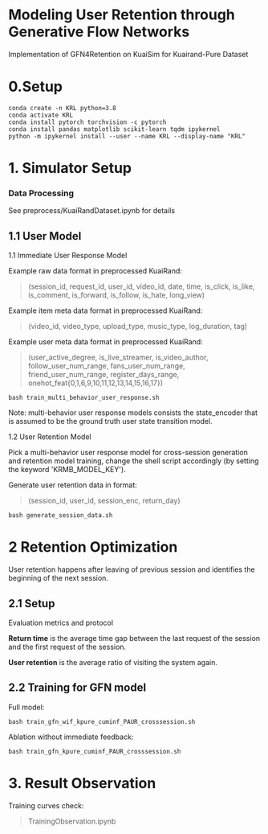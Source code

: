# Modeling User Retention through Generative Flow Networks

Implementation of GFN4Retention on KuaiSim for Kuairand-Pure Dataset

# 0.Setup

```
conda create -n KRL python=3.8
conda activate KRL
conda install pytorch torchvision -c pytorch
conda install pandas matplotlib scikit-learn tqdm ipykernel
python -m ipykernel install --user --name KRL --display-name "KRL"
```

# 1. Simulator Setup

### Data Processing

See preprocess/KuaiRandDataset.ipynb for details


## 1.1 User Model

1.1 Immediate User Response Model

Example raw data format in preprocessed KuaiRand: 

> (session_id, request_id, user_id, video_id, date, time, is_click, is_like, is_comment, is_forward, is_follow, is_hate, long_view)

Example item meta data format in preprocessed KuaiRand: 

> (video_id, video_type, upload_type, music_type, log_duration, tag)

Example user meta data format in preprocessed KuaiRand: 

> (user_active_degree, is_live_streamer, is_video_author, follow_user_num_range, fans_user_num_range, friend_user_num_range, register_days_range, onehot_feat{0,1,6,9,10,11,12,13,14,15,16,17})

```
bash train_multi_behavior_user_response.sh
```

Note: multi-behavior user response models consists the state_encoder that is assumed to be the ground truth user state transition model.

1.2 User Retention Model

Pick a multi-behavior user response model for cross-session generation and retention model training, change the shell script accordingly (by setting the keyword 'KRMB_MODEL_KEY').

Generate user retention data in format:

> (session_id, user_id, session_enc, return_day)

```
bash generate_session_data.sh
```

# 2 Retention Optimization

User retention happens after leaving of previous session and identifies the beginning of the next session.

## 2.1 Setup

Evaluation metrics and protocol

**Return time** is the average time gap between the last request of the session and the first request of the session. 

**User retention** is the average ratio of visiting the system again.

## 2.2 Training for GFN model

Full model:

```
bash train_gfn_wif_kpure_cuminf_PAUR_crosssession.sh
```

Ablation without immediate feedback:

```
bash train_gfn_kpure_cuminf_PAUR_crosssession.sh
```


# 3. Result Observation

Training curves check:

> TrainingObservation.ipynb

